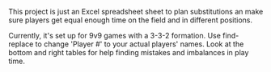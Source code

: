 This project is just an Excel spreadsheet sheet to plan substitutions an make sure players get equal enough time on the field and in different positions.

Currently, it's set up for 9v9 games with a 3-3-2 formation. Use find-replace to change 'Player #' to your actual players' names. Look at the bottom and right tables for help finding mistakes and imbalances in play time.
